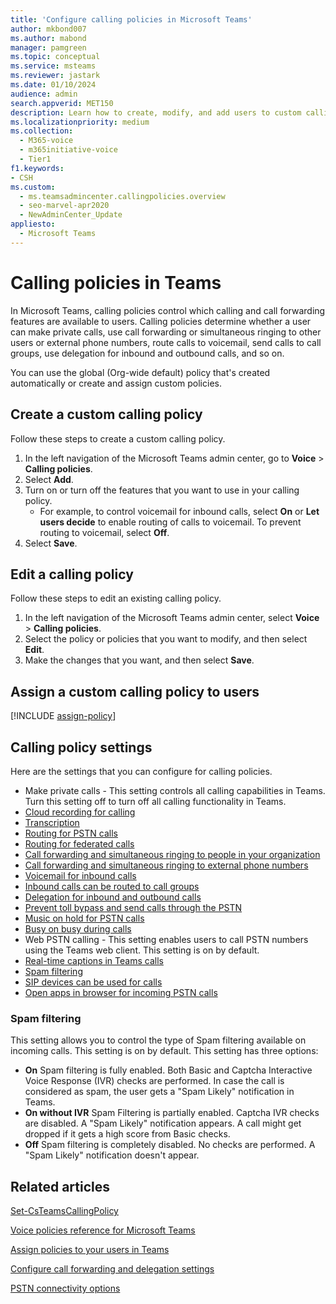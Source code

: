 ```yaml
---
title: 'Configure calling policies in Microsoft Teams'
author: mkbond007
ms.author: mabond
manager: pamgreen
ms.topic: conceptual
ms.service: msteams
ms.reviewer: jastark
ms.date: 01/10/2024
audience: admin
search.appverid: MET150
description: Learn how to create, modify, and add users to custom calling policies in Microsoft Teams, and various calling policy settings.
ms.localizationpriority: medium
ms.collection: 
  - M365-voice
  - m365initiative-voice
  - Tier1
f1.keywords:
- CSH
ms.custom: 
  - ms.teamsadmincenter.callingpolicies.overview
  - seo-marvel-apr2020
  - NewAdminCenter_Update
appliesto: 
  - Microsoft Teams
---
```


# Calling policies in Teams

In Microsoft Teams, calling policies control which calling and call forwarding features are available to users. Calling policies determine whether a user can make private calls, use call forwarding or simultaneous ringing to other users or external phone numbers, route calls to voicemail, send calls to call groups, use delegation for inbound and outbound calls, and so on.

You can use the global (Org-wide default) policy that's created automatically or create and assign custom policies.

## Create a custom calling policy

Follow these steps to create a custom calling policy.

1. In the left navigation of the Microsoft Teams admin center, go to **Voice** > **Calling policies**.
2. Select **Add**.
3. Turn on or turn off the features that you want to use in your calling policy.
    - For example, to control voicemail for inbound calls, select **On** or **Let users decide** to enable routing of calls to voicemail. To prevent routing to voicemail, select **Off**.
4. Select **Save**.

## Edit a calling policy

Follow these steps to edit an existing calling policy.

1. In the left navigation of the Microsoft Teams admin center, select **Voice** > **Calling policies**.
2. Select the policy or policies that you want to modify, and then select **Edit**.
3. Make the changes that you want, and then select **Save**.

## Assign a custom calling policy to users

[!INCLUDE [assign-policy](includes/assign-policy.md)]

## Calling policy settings

Here are the settings that you can configure for calling policies.

- Make private calls - This setting controls all calling capabilities in Teams. Turn this setting off to turn off all calling functionality in Teams.
- [Cloud recording for calling](call-recording-transcriptions-captions.md)
- [Transcription](call-recording-transcriptions-captions.md)
- [Routing for PSTN calls](inbound-call-routing.md)
- [Routing for federated calls](inbound-call-routing.md)
- [Call forwarding and simultaneous ringing to people in your organization](user-call-settings.md)
- [Call forwarding and simultaneous ringing to external phone numbers](user-call-settings.md)
- [Voicemail for inbound calls](set-up-phone-system-voicemail.md)
- [Inbound calls can be routed to call groups](call-sharing-and-group-call-pickup.md)
- [Delegation for inbound and outbound calls](shared-line-appearance.md)
- [Prevent toll bypass and send calls through the PSTN](location-based-routing-enable.md)
- [Music on hold for PSTN calls](music-on-hold.md)
- [Busy on busy during calls](inbound-call-routing.md)
- Web PSTN calling - This setting enables users to call PSTN numbers using the Teams web client. This setting is on by default.
- [Real-time captions in Teams calls](call-recording-transcriptions-captions.md.md)
- [Spam filtering]()
- [SIP devices can be used for calls](sip-gateway-configure.md)
- [Open apps in browser for incoming PSTN calls](inbound-call-routing.md)

### Spam filtering

This setting allows you to control the type of Spam filtering available on incoming calls. This setting is on by default. This setting has three options:

- **On** Spam filtering is fully enabled. Both Basic and Captcha Interactive Voice Response (IVR) checks are performed. In case the call is considered as spam, the user gets a "Spam Likely" notification in Teams.
- **On without IVR** Spam Filtering is partially enabled. Captcha IVR checks are disabled. A "Spam Likely" notification appears. A call might get dropped if it gets a high score from Basic checks.
- **Off** Spam filtering is completely disabled. No checks are performed. A "Spam Likely" notification doesn't appear.

## Related articles

[Set-CsTeamsCallingPolicy](/powershell/module/skype/set-csteamscallingpolicy)

[Voice policies reference for Microsoft Teams](settings-policies-reference.md#voice)

[Assign policies to your users in Teams](policy-assignment-overview.md)

[Configure call forwarding and delegation settings](user-call-settings.md)

[PSTN connectivity options](pstn-connectivity.md)
